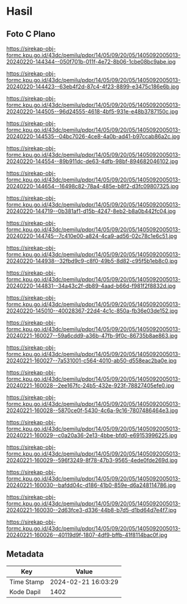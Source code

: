 # Hasil

## Foto C Plano

https://sirekap-obj-formc.kpu.go.id/43dc/pemilu/pdpr/14/05/09/20/05/1405092005013-20240220-144344--050f701b-011f-4e72-8b06-1cbe08bc9abe.jpg

https://sirekap-obj-formc.kpu.go.id/43dc/pemilu/pdpr/14/05/09/20/05/1405092005013-20240220-144423--63eb4f2d-87c4-4f23-8899-e3475c186e6b.jpg

https://sirekap-obj-formc.kpu.go.id/43dc/pemilu/pdpr/14/05/09/20/05/1405092005013-20240220-144505--96d24555-4618-4bf5-931e-e48b3787150c.jpg

https://sirekap-obj-formc.kpu.go.id/43dc/pemilu/pdpr/14/05/09/20/05/1405092005013-20240220-144535--04bc7026-4ce8-4a0b-ad41-b97ccab86a2c.jpg

https://sirekap-obj-formc.kpu.go.id/43dc/pemilu/pdpr/14/05/09/20/05/1405092005013-20240220-144554--89b911dc-de63-4dfb-98bf-894682046102.jpg

https://sirekap-obj-formc.kpu.go.id/43dc/pemilu/pdpr/14/05/09/20/05/1405092005013-20240220-144654--16498c82-78a4-485e-b8f2-d3fc09807325.jpg

https://sirekap-obj-formc.kpu.go.id/43dc/pemilu/pdpr/14/05/09/20/05/1405092005013-20240220-144719--0b381af1-d15b-4247-8eb2-b8a0b442fc04.jpg

https://sirekap-obj-formc.kpu.go.id/43dc/pemilu/pdpr/14/05/09/20/05/1405092005013-20240220-144745--7c410e00-a824-4ca9-ad56-02c78c1e6c51.jpg

https://sirekap-obj-formc.kpu.go.id/43dc/pemilu/pdpr/14/05/09/20/05/1405092005013-20240220-144938--32fbd9c9-c8f0-49b5-8d82-c95f5b1eb8c0.jpg

https://sirekap-obj-formc.kpu.go.id/43dc/pemilu/pdpr/14/05/09/20/05/1405092005013-20240220-144831--34a43c2f-db89-4aad-b66d-f981f2f8832d.jpg

https://sirekap-obj-formc.kpu.go.id/43dc/pemilu/pdpr/14/05/09/20/05/1405092005013-20240220-145010--40028367-22d4-4c1c-850a-fb36e03de152.jpg

https://sirekap-obj-formc.kpu.go.id/43dc/pemilu/pdpr/14/05/09/20/05/1405092005013-20240221-160027--59a6cdd9-a36b-47fb-9f0c-86735b8ae863.jpg

https://sirekap-obj-formc.kpu.go.id/43dc/pemilu/pdpr/14/05/09/20/05/1405092005013-20240221-160027--7a531001-c564-4010-ab50-d558eac2ba0e.jpg

https://sirekap-obj-formc.kpu.go.id/43dc/pemilu/pdpr/14/05/09/20/05/1405092005013-20240221-160028--2ee167fc-24b5-432e-923f-78827405efe0.jpg

https://sirekap-obj-formc.kpu.go.id/43dc/pemilu/pdpr/14/05/09/20/05/1405092005013-20240221-160028--5870ce0f-5430-4c6a-9c16-7807486464e3.jpg

https://sirekap-obj-formc.kpu.go.id/43dc/pemilu/pdpr/14/05/09/20/05/1405092005013-20240221-160029--c0a20a36-2e13-4bbe-bfd0-e69153996225.jpg

https://sirekap-obj-formc.kpu.go.id/43dc/pemilu/pdpr/14/05/09/20/05/1405092005013-20240221-160029--596f3249-8f78-47b3-9565-4ede0fde269d.jpg

https://sirekap-obj-formc.kpu.go.id/43dc/pemilu/pdpr/14/05/09/20/05/1405092005013-20240221-160030--bafdd04c-d186-41b0-859e-d6a248114786.jpg

https://sirekap-obj-formc.kpu.go.id/43dc/pemilu/pdpr/14/05/09/20/05/1405092005013-20240221-160030--2d63fce3-d336-44b8-b7d5-d1bd64d7e4f7.jpg

https://sirekap-obj-formc.kpu.go.id/43dc/pemilu/pdpr/14/05/09/20/05/1405092005013-20240221-160026--40119d9f-1807-4df9-bffb-41f8114bac0f.jpg


## Metadata

| Key        | Value               |
| ---------- | ------------------- |
| Time Stamp | 2024-02-21 16:03:29 |
| Kode Dapil | 1402                |



